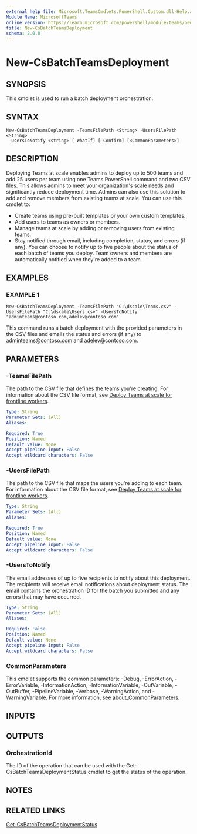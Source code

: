 ```yaml
---
external help file: Microsoft.TeamsCmdlets.PowerShell.Custom.dll-Help.xml
Module Name: MicrosoftTeams
online version: https://learn.microsoft.com/powershell/module/teams/new-csbatchteamsdeployment
title: New-CsBatchTeamsDeployment
schema: 2.0.0
---
```


# New-CsBatchTeamsDeployment

## SYNOPSIS

This cmdlet is used to run a batch deployment orchestration.

## SYNTAX

```
New-CsBatchTeamsDeployment -TeamsFilePath <String> -UsersFilePath <String>
 -UsersToNotify <string> [-WhatIf] [-Confirm] [<CommonParameters>]
```

## DESCRIPTION
Deploying Teams at scale enables admins to deploy up to 500 teams and add 25 users per team using one Teams PowerShell command and two CSV files. This allows admins to meet your organization's scale needs and significantly reduce deployment time. Admins can also use this solution to add and remove members from existing teams at scale. You can use this cmdlet to:
- Create teams using pre-built templates or your own custom templates.
- Add users to teams as owners or members.
- Manage teams at scale by adding or removing users from existing teams.
- Stay notified through email, including completion, status, and errors (if any). You can choose to notify up to five people about the status of each batch of teams you deploy. Team owners and members are automatically notified when they're added to a team.

## EXAMPLES

### EXAMPLE 1
```
New-CsBatchTeamsDeployment -TeamsFilePath "C:\dscale\Teams.csv" -UsersFilePath "C:\dscale\Users.csv" -UsersToNotify "adminteams@contoso.com,adelev@contoso.com"
```
This command runs a batch deployment with the provided parameters in the CSV files and emails the status and errors (if any) to adminteams@contoso.com and adelev@contoso.com.

## PARAMETERS

### -TeamsFilePath
The path to the CSV file that defines the teams you're creating. For information about the CSV file format, see [Deploy Teams at scale for frontline workers](https://learn.microsoft.com/microsoft-365/frontline/deploy-teams-at-scale).

```yaml
Type: String
Parameter Sets: (All)
Aliases:

Required: True
Position: Named
Default value: None
Accept pipeline input: False
Accept wildcard characters: False
```

### -UsersFilePath
The path to the CSV file that maps the users you're adding to each team. For information about the CSV file format, see [Deploy Teams at scale for frontline workers](https://learn.microsoft.com/microsoft-365/frontline/deploy-teams-at-scale).

```yaml
Type: String
Parameter Sets: (All)
Aliases:

Required: True
Position: Named
Default value: None
Accept pipeline input: False
Accept wildcard characters: False
```

### -UsersToNotify
The email addresses of up to five recipients to notify about this deployment. The recipients will receive email notifications about deployment status. The email contains the orchestration ID for the batch you submitted and any errors that may have occurred.

```yaml
Type: String
Parameter Sets: (All)
Aliases:

Required: False
Position: Named
Default value: None
Accept pipeline input: False
Accept wildcard characters: False
```

### CommonParameters
This cmdlet supports the common parameters: -Debug, -ErrorAction, -ErrorVariable, -InformationAction, -InformationVariable, -OutVariable, -OutBuffer, -PipelineVariable, -Verbose, -WarningAction, and -WarningVariable. For more information, see [about_CommonParameters](https://go.microsoft.com/fwlink/?LinkID=113216).

## INPUTS

## OUTPUTS

### OrchestrationId
The ID of the operation that can be used with the Get-CsBatchTeamsDeploymentStatus cmdlet to get the status of the operation.

## NOTES

## RELATED LINKS

[Get-CsBatchTeamsDeploymentStatus](https://learn.microsoft.com/powershell/module/teams/get-csbatchteamsdeploymentstatus)
